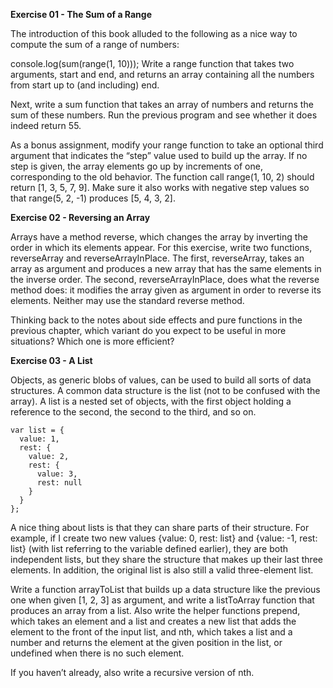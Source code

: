 **Exercise 01 - The Sum of a Range**

The introduction of this book alluded to the following as a nice way to compute the sum of a range of numbers:

console.log(sum(range(1, 10)));
Write a range function that takes two arguments, start and end, and returns an array containing all the numbers from start up to (and including) end.

Next, write a sum function that takes an array of numbers and returns the sum of these numbers. Run the previous program and see whether it does indeed return 55.

As a bonus assignment, modify your range function to take an optional third argument that indicates the “step” value used to build up the array. If no step is given, the array elements go up by increments of one, corresponding to the old behavior. The function call range(1, 10, 2) should return [1, 3, 5, 7, 9]. Make sure it also works with negative step values so that range(5, 2, -1) produces [5, 4, 3, 2].

**Exercise 02 - Reversing an Array**

Arrays have a method reverse, which changes the array by inverting the order in which its elements appear. For this exercise, write two functions, reverseArray and reverseArrayInPlace. The first, reverseArray, takes an array as argument and produces a new array that has the same elements in the inverse order. The second, reverseArrayInPlace, does what the reverse method does: it modifies the array given as argument in order to reverse its elements. Neither may use the standard reverse method.

Thinking back to the notes about side effects and pure functions in the previous chapter, which variant do you expect to be useful in more situations? Which one is more efficient?

**Exercise 03 - A List**

Objects, as generic blobs of values, can be used to build all sorts of data structures. A common data structure is the list (not to be confused with the array). A list is a nested set of objects, with the first object holding a reference to the second, the second to the third, and so on.
```
var list = {
  value: 1,
  rest: {
    value: 2,
    rest: {
      value: 3,
      rest: null
    }
  }
};
```
A nice thing about lists is that they can share parts of their structure. For example, if I create two new values {value: 0, rest: list} and {value: -1, rest: list} (with list referring to the variable defined earlier), they are both independent lists, but they share the structure that makes up their last three elements. In addition, the original list is also still a valid three-element list.

Write a function arrayToList that builds up a data structure like the previous one when given [1, 2, 3] as argument, and write a listToArray function that produces an array from a list. Also write the helper functions prepend, which takes an element and a list and creates a new list that adds the element to the front of the input list, and nth, which takes a list and a number and returns the element at the given position in the list, or undefined when there is no such element.

If you haven’t already, also write a recursive version of nth.